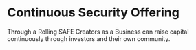 # Continuous Security Offering

Through a Rolling SAFE Creators as a Business can raise capital continuously through investors and their own community.&#x20;
